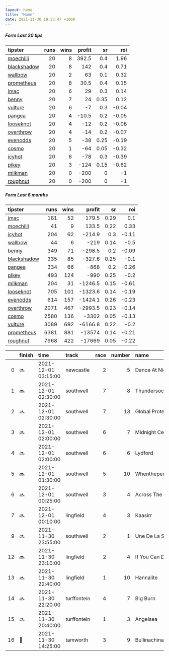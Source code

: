 ```yaml
---   
layout: home  
title: "Home"   
date: 2021-11-30 18:23:47 +1000  
---   
```



##### Form Last 20 tips   

| tipster                                                         |   runs |   wins |   profit |   sr |   roi |
|:----------------------------------------------------------------|-------:|-------:|---------:|-----:|------:|
| [moechilli](https://mrwayneo.github.io/tips/moechilli.html)     |     20 |      8 |    392.5 | 0.4  |  1.96 |
| [blackshadow](https://mrwayneo.github.io/tips/blackshadow.html) |     20 |      8 |    142   | 0.4  |  0.71 |
| [wallbow](https://mrwayneo.github.io/tips/wallbow.html)         |     20 |      2 |     63   | 0.1  |  0.32 |
| [prometheus](https://mrwayneo.github.io/tips/prometheus.html)   |     20 |      8 |     30.5 | 0.4  |  0.15 |
| [jmac](https://mrwayneo.github.io/tips/jmac.html)               |     20 |      6 |     29   | 0.3  |  0.14 |
| [benny](https://mrwayneo.github.io/tips/benny.html)             |     20 |      7 |     24   | 0.35 |  0.12 |
| [vulture](https://mrwayneo.github.io/tips/vulture.html)         |     20 |      6 |     -7   | 0.3  | -0.04 |
| [pangea](https://mrwayneo.github.io/tips/pangea.html)           |     20 |      4 |    -10.5 | 0.2  | -0.05 |
| [looseknot](https://mrwayneo.github.io/tips/looseknot.html)     |     20 |      4 |    -12   | 0.2  | -0.06 |
| [overthrow](https://mrwayneo.github.io/tips/overthrow.html)     |     20 |      4 |    -14   | 0.2  | -0.07 |
| [evenodds](https://mrwayneo.github.io/tips/evenodds.html)       |     20 |      5 |    -38   | 0.25 | -0.19 |
| [cosmo](https://mrwayneo.github.io/tips/cosmo.html)             |     20 |      1 |    -64   | 0.05 | -0.32 |
| [icyhot](https://mrwayneo.github.io/tips/icyhot.html)           |     20 |      6 |    -78   | 0.3  | -0.39 |
| [pikey](https://mrwayneo.github.io/tips/pikey.html)             |     20 |      3 |   -124   | 0.15 | -0.62 |
| [milkman](https://mrwayneo.github.io/tips/milkman.html)         |     20 |      0 |   -200   | 0    | -1    |
| [roughnut](https://mrwayneo.github.io/tips/roughnut.html)       |     20 |      0 |   -200   | 0    | -1    |

##### Form Last 6 months   

| tipster                                                         |   runs |   wins |   profit |   sr |   roi |
|:----------------------------------------------------------------|-------:|-------:|---------:|-----:|------:|
| [jmac](https://mrwayneo.github.io/tips/jmac.html)               |    181 |     52 |    179.5 | 0.29 |  0.1  |
| [moechilli](https://mrwayneo.github.io/tips/moechilli.html)     |     41 |      9 |    133.5 | 0.22 |  0.33 |
| [icyhot](https://mrwayneo.github.io/tips/icyhot.html)           |    204 |     62 |   -214.9 | 0.3  | -0.11 |
| [wallbow](https://mrwayneo.github.io/tips/wallbow.html)         |     44 |      6 |   -219   | 0.14 | -0.5  |
| [benny](https://mrwayneo.github.io/tips/benny.html)             |    349 |     71 |   -298.5 | 0.2  | -0.09 |
| [blackshadow](https://mrwayneo.github.io/tips/blackshadow.html) |    335 |     85 |   -327.6 | 0.25 | -0.1  |
| [pangea](https://mrwayneo.github.io/tips/pangea.html)           |    334 |     66 |   -868   | 0.2  | -0.26 |
| [pikey](https://mrwayneo.github.io/tips/pikey.html)             |    493 |    124 |   -990   | 0.25 | -0.2  |
| [milkman](https://mrwayneo.github.io/tips/milkman.html)         |    204 |     31 |  -1246.5 | 0.15 | -0.61 |
| [looseknot](https://mrwayneo.github.io/tips/looseknot.html)     |    705 |    101 |  -1323.6 | 0.14 | -0.19 |
| [evenodds](https://mrwayneo.github.io/tips/evenodds.html)       |    614 |    157 |  -1424.1 | 0.26 | -0.23 |
| [overthrow](https://mrwayneo.github.io/tips/overthrow.html)     |   2071 |    467 |  -2993.5 | 0.23 | -0.14 |
| [cosmo](https://mrwayneo.github.io/tips/cosmo.html)             |   2580 |    136 |  -3302   | 0.05 | -0.13 |
| [vulture](https://mrwayneo.github.io/tips/vulture.html)         |   3089 |    692 |  -6166.8 | 0.22 | -0.2  |
| [prometheus](https://mrwayneo.github.io/tips/prometheus.html)   |   6381 |    881 | -13574   | 0.14 | -0.21 |
| [roughnut](https://mrwayneo.github.io/tips/roughnut.html)       |   7968 |    422 | -17669   | 0.05 | -0.22 |

|    | finish            | time                | track       |   race |   number | name               |   odds | tipster            |
|---:|:------------------|:--------------------|:------------|-------:|---------:|:-------------------|-------:|:-------------------|
|  0 | :soon:            | 2021-12-01 03:15:00 | newcastle   |      2 |        5 | Dance At Night     |   4.6  | looseknot          |
|  1 | :soon:            | 2021-12-01 02:30:00 | southwell   |      7 |        8 | Thundersockssundae |   4.2  | overthrow          |
|  2 | :soon:            | 2021-12-01 02:30:00 | southwell   |      7 |       13 | Global Protektor   |  13    | overthrow          |
|  3 | :soon:            | 2021-12-01 02:00:00 | southwell   |      6 |        7 | Midnight Centurion |   3    | vulture            |
|  4 | :soon:            | 2021-12-01 02:00:00 | southwell   |      6 |        6 | Lydford            |   1.6  | evenodds,overthrow |
|  5 | :soon:            | 2021-12-01 01:30:00 | southwell   |      5 |       10 | Whenthepennydrops  |   4    | overthrow          |
|  6 | :soon:            | 2021-12-01 00:25:00 | southwell   |      3 |        4 | Across The Line    |   4    | evenodds,overthrow |
|  7 | :soon:            | 2021-12-01 00:10:00 | lingfield   |      4 |        3 | Kaasirr            |   2.6  | vulture            |
|  9 | :soon:            | 2021-11-30 23:55:00 | southwell   |      2 |        1 | Une De La Seniere  |   3.4  | overthrow          |
| 12 | :soon:            | 2021-11-30 23:10:00 | lingfield   |      2 |        4 | If You Can Dream   |   6    | looseknot          |
| 13 | :soon:            | 2021-11-30 22:40:00 | lingfield   |      1 |       10 | Hannalite          |   8    | looseknot          |
| 14 | :soon:            | 2021-11-30 22:20:00 | turffontein |      4 |        7 | Big Burn           |   4    | milkman            |
| 15 | :soon:            | 2021-11-30 20:40:00 | turffontein |      1 |        3 | Angelsea           |   2.25 | vulture            |
| 16 | :3rd_place_medal: | 2021-11-30 14:25:00 | tamworth    |      3 |        9 | Bullinachinashop   |   4.8  | pangea             |